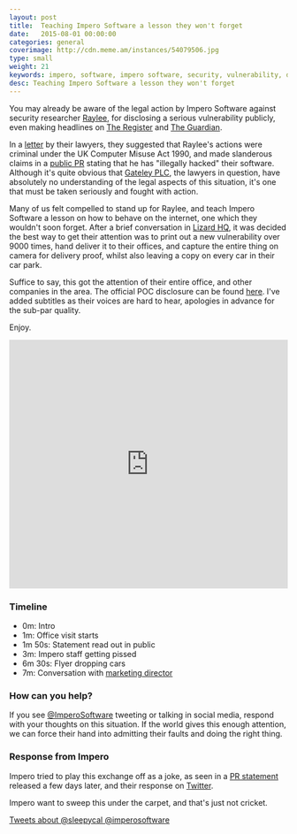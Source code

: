 ```yaml
---
layout: post
title:  Teaching Impero Software a lesson they won't forget
date:   2015-08-01 00:00:00
categories: general
coverimage: http://cdn.meme.am/instances/54079506.jpg
type: small
weight: 21
keywords: impero, software, impero software, security, vulnerability, disclosure, poc, exploit
desc: Teaching Impero Software a lesson they won't forget
---
```


You may already be aware of the legal action by Impero Software against security researcher [Raylee][0], for disclosing a serious vulnerability publicly, even making headlines on [The Register][1] and [The Guardian][2].

In a [letter][3] by their lawyers, they suggested that Raylee's actions were criminal under the UK Computer Misuse Act 1990, and made slanderous claims in a [public PR][4] stating that he has "illegally hacked" their software. Although it's quite obvious that [Gateley PLC][6], the lawyers in question, have absolutely no understanding of the legal aspects of this situation, it's one that must be taken seriously and fought with action.

Many of us felt compelled to stand up for Raylee, and teach Impero Software a lesson on how to behave on the internet, one which they wouldn't soon forget. After a brief conversation in [Lizard HQ][7], it was decided the best way to get their attention was to print out a new vulnerability over 9000 times, hand deliver it to their offices, and capture the entire thing on camera for delivery proof, whilst also leaving a copy on every car in their car park.

Suffice to say, this got the attention of their entire office, and other companies in the area. The official POC disclosure can be found [here][9]. I've added subtitles as their voices are hard to hear, apologies in advance for the sub-par quality.

Enjoy.


<iframe width="100%" height="450" src="https://www.youtube.com/embed/OCh867rT1dg" frameborder="0" allowfullscreen></iframe>

### Timeline

* 0m: Intro
* 1m: Office visit starts
* 1m 50s: Statement read out in public
* 3m: Impero staff getting pissed
* 6m 30s: Flyer dropping cars
* 7m: Conversation with [marketing director][10]


### How can you help?

If you see [@ImperoSoftware][8] tweeting or talking in social media, respond with your thoughts on this situation. If the world gives this enough attention, we can force their hand into admitting their faults and doing the right thing.


### Response from Impero

Impero tried to play this exchange off as a joke, as seen in a [PR statement][5] released a few days later, and their response on [Twitter][11]. 

Impero want to sweep this under the carpet, and that's just not cricket.

<a class="twitter-timeline" href="https://twitter.com/search?q=%40sleepycal%20%40imperosoftware" data-widget-id="628659311145807872">Tweets about @sleepycal @imperosoftware</a>
<script>!function(d,s,id){var js,fjs=d.getElementsByTagName(s)[0],p=/^http:/.test(d.location)?'http':'https';if(!d.getElementById(id)){js=d.createElement(s);js.id=id;js.src=p+"://platform.twitter.com/widgets.js";fjs.parentNode.insertBefore(js,fjs);}}(document,"script","twitter-wjs");</script>

[0]: https://twitter.com/TheWack0lian
[1]: http://www.theregister.co.uk/2015/07/16/school_software_firm_calls_in_lawyers_after_researcher_goes_full_disclosure/
[2]: http://www.theguardian.com/technology/2015/jul/14/security-flaw-found-in-school-internet-monitoring-software
[3]: https://pdf.yt/d/fRcZ1TWHaDkwz-Ea
[4]: https://www.imperosoftware.co.uk/wp-content/uploads/2015/08/QA-Impero-Security-Fix.pdf
[5]: https://www.imperosoftware.co.uk/wp-content/uploads/2015/08/Vulnerability-reporting-made-easy-v2.pdf
[6]: http://www.gateleyplc.com/
[7]: http://lizardhq.rum.supply/
[8]: https://twitter.com/ImperoSoftware
[9]: http://rum.supply/2015/08/04/impero-2.html
[10]: https://www.linkedin.com/profile/view?id=72547704&authType=name&authToken=FxeV&trk=mirror-profile-memberlist-photo
[11]: https://twitter.com/search?src=typd&q=%40sleepycal%20%40imperosoftware
